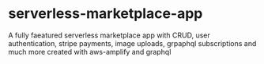 # serverless-marketplace-app
A fully faeatured serverless marketplace app with CRUD, user authentication, stripe payments, image uploads, grpaphql subscriptions and much more created with aws-amplify and graphql
